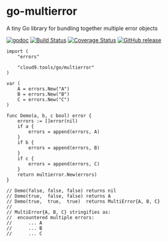 # go-multierror
A tiny Go library for bundling together multiple error objects

[![godoc](https://chronos-tachyon.net/img/godoc-badge.svg)](https://godoc.org/cloud9.tools/go/multierror)
[![Build Status](https://travis-ci.org/cloud9-tools/go-multierror.svg)](https://travis-ci.org/cloud9-tools/go-multierror)
[![Coverage Status](https://coveralls.io/repos/cloud9-tools/go-multierror/badge.svg)](https://coveralls.io/r/cloud9-tools/go-multierror)
[![GitHub release](https://img.shields.io/github/release/cloud9-tools/go-multierror.svg)]()

	import (
		"errors"
	
		"cloud9.tools/go/multierror"
	)
	
	var (
		A = errors.New("A")
		B = errors.New("B")
		C = errors.New("C")
	)
	
	func Demo(a, b, c bool) error {
		errors := []error(nil)
		if a {
			errors = append(errors, A)
		}
		if b {
			errors = append(errors, B)
		}
		if c {
			errors = append(errors, C)
		}
		return multierror.New(errors)
	}

	// Demo(false, false, false) returns nil
	// Demo(true,  false, false) returns A
	// Demo(true,  true,  true)  returns MultiError{A, B, C}
	//
	// MultiError{A, B, C} stringifies as:
	//	encountered multiple errors:
	//		... A
	//		... B
	//		... C
